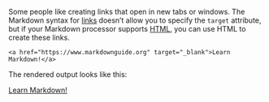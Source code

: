 Some people like creating links that open in new tabs or windows. The Markdown syntax for [links](https://www.markdownguide.org/basic-syntax/#links) doesn’t allow you to specify the `target` attribute, but if your Markdown processor supports [HTML](https://www.markdownguide.org/basic-syntax/#html), you can use HTML to create these links.

```
<a href="https://www.markdownguide.org" target="_blank">Learn Markdown!</a>
```

The rendered output looks like this:

[Learn Markdown!](https://www.markdownguide.org)